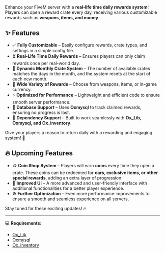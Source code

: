 Enhance your FiveM server with a **real-life time daily rewards system**! Players can open a reward crate every day, receiving various customizable rewards such as **weapons, items, and money**.  

## ✨ Features  
- ✅ **Fully Customizable** – Easily configure rewards, crate types, and settings in a simple config file.  
- ⏳ **Real-Life Time Daily Rewards** – Ensures players can only claim rewards once per real-world day.  
- 📅 **Dynamic Monthly Crate System** – The number of available crates matches the days in the month, and the system resets at the start of each new month.  
- 🎁 **Wide Variety of Rewards** – Choose from weapons, items, or in-game currency.  
- ⚡ **Optimized for Performance** – Lightweight and efficient code to ensure smooth server performance.  
- 💾 **Database Support** – Uses **Oxmysql** to track claimed rewards, ensuring no progress is lost.  
- 🔗 **Dependency Support** – Built to work seamlessly with **Ox_Lib, Oxmysql, and Ox_inventory**.  

Give your players a reason to return daily with a rewarding and engaging system! 🚀  

## 🔥 Upcoming Features  
- 🪙 **Coin Shop System** – Players will earn **coins** every time they open a crate. These coins can be redeemed for **cars, exclusive items, or other special rewards**, adding an extra layer of progression.  
- 🎨 **Improved UI** – A more advanced and user-friendly interface with additional functionalities for a better player experience.  
- ⚙️ **Further Optimization** – Even more performance improvements to ensure a smooth and seamless experience on all servers.  

Stay tuned for these exciting updates! 🔥  

---
💻 **Requirements:**  
- [Ox_Lib](https://github.com/overextended/ox_lib)  
- [Oxmysql](https://github.com/overextended/oxmysql)  
- [Ox_inventory](https://github.com/overextended/ox_inventory)
